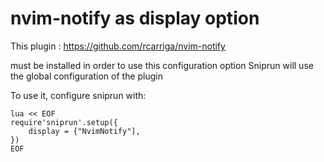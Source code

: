 # nvim-notify as display option

This plugin : https://github.com/rcarriga/nvim-notify

must be installed in order to use this configuration option
Sniprun will use the global configuration of the plugin

To use it, configure sniprun with:

```
lua << EOF
require'sniprun'.setup({
    display = {"NvimNotify"],
})
EOF
```
